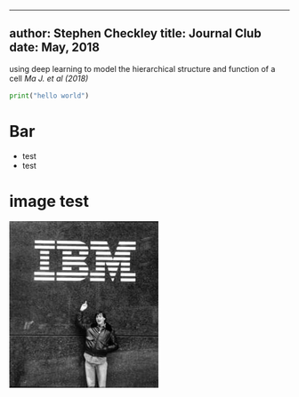 [comment]: <> (pandoc -t revealjs -s -o index.html presentation.md -V theme=$moon -V revealjs-url=./)


---
author: Stephen Checkley
title: Journal Club
date: May, 2018
---
using deep learning to model the hierarchical structure and function of a cell
_Ma J. et al (2018)_

```python
print("hello world")
```
# Bar

* test
* test

# image test
![jobs photo](image/jobs_ibm.jpg)